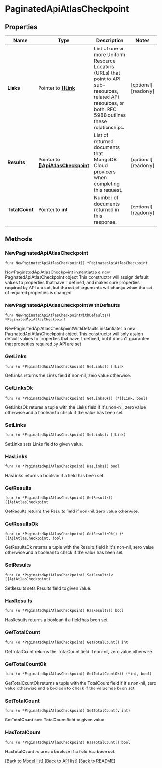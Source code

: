 # PaginatedApiAtlasCheckpoint

## Properties

Name | Type | Description | Notes
------------ | ------------- | ------------- | -------------
**Links** | Pointer to [**[]Link**](Link.md) | List of one or more Uniform Resource Locators (URLs) that point to API sub-resources, related API resources, or both. RFC 5988 outlines these relationships. | [optional] [readonly] 
**Results** | Pointer to [**[]ApiAtlasCheckpoint**](ApiAtlasCheckpoint.md) | List of returned documents that MongoDB Cloud providers when completing this request. | [optional] [readonly] 
**TotalCount** | Pointer to **int** | Number of documents returned in this response. | [optional] [readonly] 

## Methods

### NewPaginatedApiAtlasCheckpoint

`func NewPaginatedApiAtlasCheckpoint() *PaginatedApiAtlasCheckpoint`

NewPaginatedApiAtlasCheckpoint instantiates a new PaginatedApiAtlasCheckpoint object
This constructor will assign default values to properties that have it defined,
and makes sure properties required by API are set, but the set of arguments
will change when the set of required properties is changed

### NewPaginatedApiAtlasCheckpointWithDefaults

`func NewPaginatedApiAtlasCheckpointWithDefaults() *PaginatedApiAtlasCheckpoint`

NewPaginatedApiAtlasCheckpointWithDefaults instantiates a new PaginatedApiAtlasCheckpoint object
This constructor will only assign default values to properties that have it defined,
but it doesn't guarantee that properties required by API are set

### GetLinks

`func (o *PaginatedApiAtlasCheckpoint) GetLinks() []Link`

GetLinks returns the Links field if non-nil, zero value otherwise.

### GetLinksOk

`func (o *PaginatedApiAtlasCheckpoint) GetLinksOk() (*[]Link, bool)`

GetLinksOk returns a tuple with the Links field if it's non-nil, zero value otherwise
and a boolean to check if the value has been set.

### SetLinks

`func (o *PaginatedApiAtlasCheckpoint) SetLinks(v []Link)`

SetLinks sets Links field to given value.

### HasLinks

`func (o *PaginatedApiAtlasCheckpoint) HasLinks() bool`

HasLinks returns a boolean if a field has been set.
### GetResults

`func (o *PaginatedApiAtlasCheckpoint) GetResults() []ApiAtlasCheckpoint`

GetResults returns the Results field if non-nil, zero value otherwise.

### GetResultsOk

`func (o *PaginatedApiAtlasCheckpoint) GetResultsOk() (*[]ApiAtlasCheckpoint, bool)`

GetResultsOk returns a tuple with the Results field if it's non-nil, zero value otherwise
and a boolean to check if the value has been set.

### SetResults

`func (o *PaginatedApiAtlasCheckpoint) SetResults(v []ApiAtlasCheckpoint)`

SetResults sets Results field to given value.

### HasResults

`func (o *PaginatedApiAtlasCheckpoint) HasResults() bool`

HasResults returns a boolean if a field has been set.
### GetTotalCount

`func (o *PaginatedApiAtlasCheckpoint) GetTotalCount() int`

GetTotalCount returns the TotalCount field if non-nil, zero value otherwise.

### GetTotalCountOk

`func (o *PaginatedApiAtlasCheckpoint) GetTotalCountOk() (*int, bool)`

GetTotalCountOk returns a tuple with the TotalCount field if it's non-nil, zero value otherwise
and a boolean to check if the value has been set.

### SetTotalCount

`func (o *PaginatedApiAtlasCheckpoint) SetTotalCount(v int)`

SetTotalCount sets TotalCount field to given value.

### HasTotalCount

`func (o *PaginatedApiAtlasCheckpoint) HasTotalCount() bool`

HasTotalCount returns a boolean if a field has been set.

[[Back to Model list]](../README.md#documentation-for-models) [[Back to API list]](../README.md#documentation-for-api-endpoints) [[Back to README]](../README.md)


